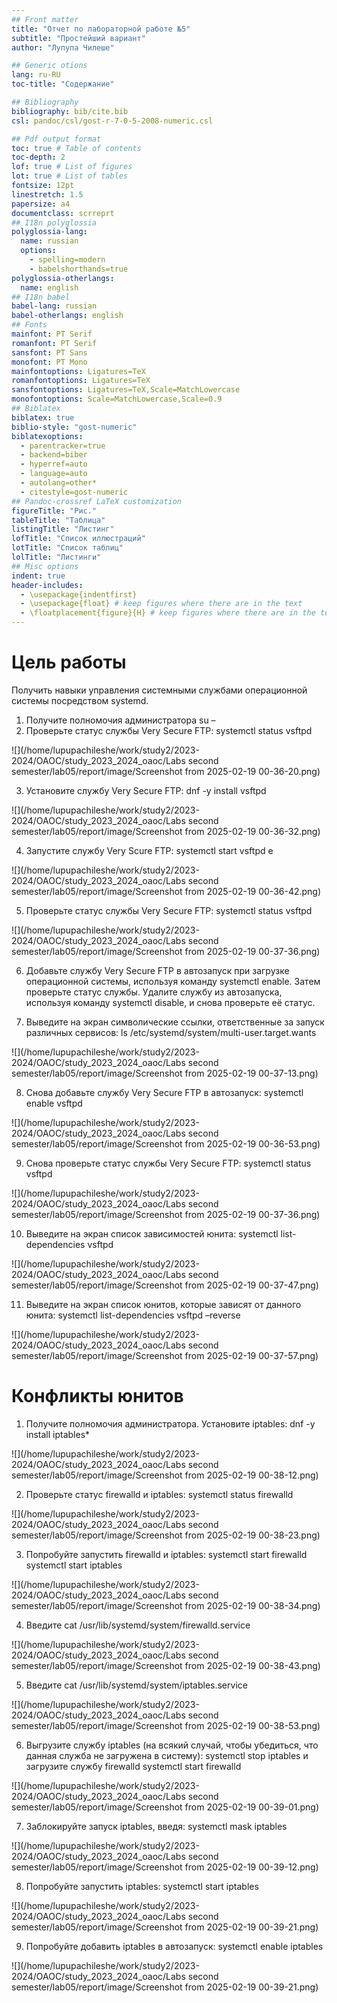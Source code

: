 ```yaml
---
## Front matter
title: "Отчет по лабораторной работе №5"
subtitle: "Простейший вариант"
author: "Лупупа Чилеше"

## Generic otions
lang: ru-RU
toc-title: "Содержание"

## Bibliography
bibliography: bib/cite.bib
csl: pandoc/csl/gost-r-7-0-5-2008-numeric.csl

## Pdf output format
toc: true # Table of contents
toc-depth: 2
lof: true # List of figures
lot: true # List of tables
fontsize: 12pt
linestretch: 1.5
papersize: a4
documentclass: scrreprt
## I18n polyglossia
polyglossia-lang:
  name: russian
  options:
	- spelling=modern
	- babelshorthands=true
polyglossia-otherlangs:
  name: english
## I18n babel
babel-lang: russian
babel-otherlangs: english
## Fonts
mainfont: PT Serif
romanfont: PT Serif
sansfont: PT Sans
monofont: PT Mono
mainfontoptions: Ligatures=TeX
romanfontoptions: Ligatures=TeX
sansfontoptions: Ligatures=TeX,Scale=MatchLowercase
monofontoptions: Scale=MatchLowercase,Scale=0.9
## Biblatex
biblatex: true
biblio-style: "gost-numeric"
biblatexoptions:
  - parentracker=true
  - backend=biber
  - hyperref=auto
  - language=auto
  - autolang=other*
  - citestyle=gost-numeric
## Pandoc-crossref LaTeX customization
figureTitle: "Рис."
tableTitle: "Таблица"
listingTitle: "Листинг"
lofTitle: "Список иллюстраций"
lotTitle: "Список таблиц"
lolTitle: "Листинги"
## Misc options
indent: true
header-includes:
  - \usepackage{indentfirst}
  - \usepackage{float} # keep figures where there are in the text
  - \floatplacement{figure}{H} # keep figures where there are in the text
---
```


# Цель работы

Получить навыки управления системными службами операционной системы
посредством systemd.

1. Получите полномочия администратора
su –
2. Проверьте статус службы Very Secure FTP:
systemctl status vsftpd

![](/home/lupupachileshe/work/study2/2023-2024/OAOC/study_2023_2024_oaoc/Labs second semester/lab05/report/image/Screenshot from 2025-02-19 00-36-20.png)

3. Установите службу Very Secure FTP:
dnf -y install vsftpd

![](/home/lupupachileshe/work/study2/2023-2024/OAOC/study_2023_2024_oaoc/Labs second semester/lab05/report/image/Screenshot from 2025-02-19 00-36-32.png)

4. Запустите службу Very Scure FTP:
systemctl start vsftpd e

![](/home/lupupachileshe/work/study2/2023-2024/OAOC/study_2023_2024_oaoc/Labs second semester/lab05/report/image/Screenshot from 2025-02-19 00-36-42.png)

5. Проверьте статус службы Very Secure FTP:
systemctl status vsftpd

![](/home/lupupachileshe/work/study2/2023-2024/OAOC/study_2023_2024_oaoc/Labs second semester/lab05/report/image/Screenshot from 2025-02-19 00-37-36.png)

6. Добавьте службу Very Secure FTP в автозапуск при загрузке операционной
системы, используя команду systemctl enable. Затем проверьте статус службы.
Удалите службу из автозапуска, используя команду systemctl disable, и снова
проверьте её статус.

7. Выведите на экран символические ссылки, ответственные за запуск различных
сервисов:
ls /etc/systemd/system/multi-user.target.wants

![](/home/lupupachileshe/work/study2/2023-2024/OAOC/study_2023_2024_oaoc/Labs second semester/lab05/report/image/Screenshot from 2025-02-19 00-37-13.png)

8. Снова добавьте службу Very Secure FTP в автозапуск:
systemctl enable vsftpd

![](/home/lupupachileshe/work/study2/2023-2024/OAOC/study_2023_2024_oaoc/Labs second semester/lab05/report/image/Screenshot from 2025-02-19 00-36-53.png)

9. Снова проверьте статус службы Very Secure FTP:
systemctl status vsftpd

![](/home/lupupachileshe/work/study2/2023-2024/OAOC/study_2023_2024_oaoc/Labs second semester/lab05/report/image/Screenshot from 2025-02-19 00-37-36.png)

10. Выведите на экран список зависимостей юнита:
systemctl list-dependencies vsftpd

![](/home/lupupachileshe/work/study2/2023-2024/OAOC/study_2023_2024_oaoc/Labs second semester/lab05/report/image/Screenshot from 2025-02-19 00-37-47.png)

11. Выведите на экран список юнитов, которые зависят от данного юнита:
systemctl list-dependencies vsftpd –reverse

![](/home/lupupachileshe/work/study2/2023-2024/OAOC/study_2023_2024_oaoc/Labs second semester/lab05/report/image/Screenshot from 2025-02-19 00-37-57.png)

# Конфликты юнитов

1. Получите полномочия администратора. Установите iptables:
dnf -y install iptables\*

![](/home/lupupachileshe/work/study2/2023-2024/OAOC/study_2023_2024_oaoc/Labs second semester/lab05/report/image/Screenshot from 2025-02-19 00-38-12.png)

2. Проверьте статус firewalld и iptables:
systemctl status firewalld

![](/home/lupupachileshe/work/study2/2023-2024/OAOC/study_2023_2024_oaoc/Labs second semester/lab05/report/image/Screenshot from 2025-02-19 00-38-23.png)

3. Попробуйте запустить firewalld и iptables:
systemctl start firewalld
systemctl start iptables

![](/home/lupupachileshe/work/study2/2023-2024/OAOC/study_2023_2024_oaoc/Labs second semester/lab05/report/image/Screenshot from 2025-02-19 00-38-34.png)

4. Введите
cat /usr/lib/systemd/system/firewalld.service

![](/home/lupupachileshe/work/study2/2023-2024/OAOC/study_2023_2024_oaoc/Labs second semester/lab05/report/image/Screenshot from 2025-02-19 00-38-43.png)

5. Введите
cat /usr/lib/systemd/system/iptables.service

![](/home/lupupachileshe/work/study2/2023-2024/OAOC/study_2023_2024_oaoc/Labs second semester/lab05/report/image/Screenshot from 2025-02-19 00-38-53.png)

6. Выгрузите службу iptables (на всякий случай, чтобы убедиться, что данная служба
не загружена в систему):
systemctl stop iptables
и загрузите службу firewalld
systemctl start firewalld

![](/home/lupupachileshe/work/study2/2023-2024/OAOC/study_2023_2024_oaoc/Labs second semester/lab05/report/image/Screenshot from 2025-02-19 00-39-01.png)

7. Заблокируйте запуск iptables, введя:
systemctl mask iptables

![](/home/lupupachileshe/work/study2/2023-2024/OAOC/study_2023_2024_oaoc/Labs second semester/lab05/report/image/Screenshot from 2025-02-19 00-39-12.png)

8. Попробуйте запустить iptables:
systemctl start iptables

![](/home/lupupachileshe/work/study2/2023-2024/OAOC/study_2023_2024_oaoc/Labs second semester/lab05/report/image/Screenshot from 2025-02-19 00-39-21.png)

9. Попробуйте добавить iptables в автозапуск:
systemctl enable iptables


![](/home/lupupachileshe/work/study2/2023-2024/OAOC/study_2023_2024_oaoc/Labs second semester/lab05/report/image/Screenshot from 2025-02-19 00-39-21.png)



